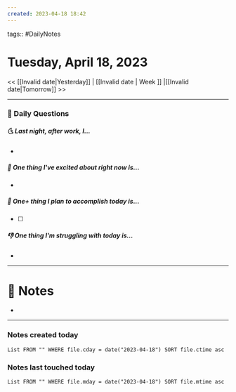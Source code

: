 ```yaml
---
created: 2023-04-18 18:42
---
```

tags:: #DailyNotes

# Tuesday, April 18, 2023

<< [[Invalid date|Yesterday]] | [[Invalid date | Week ]] |[[Invalid date|Tomorrow]] >>

---
### 📅 Daily Questions
##### 🌜 Last night, after work, I...
- 

##### 🙌 One thing I've excited about right now is...
- 

##### 🚀 One+ thing I plan to accomplish today is...
- [ ] 

##### 👎 One thing I'm struggling with today is...
- 

---
# 📝 Notes
- 

---
### Notes created today
```dataview
List FROM "" WHERE file.cday = date("2023-04-18") SORT file.ctime asc
```

### Notes last touched today
```dataview
List FROM "" WHERE file.mday = date("2023-04-18") SORT file.mtime asc
```